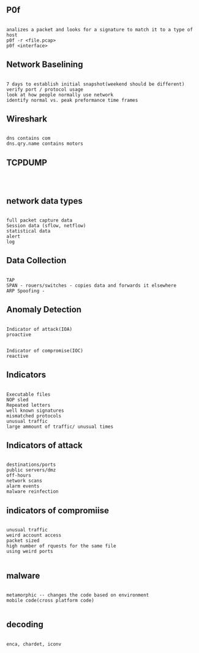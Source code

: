 ## P0f
```

analizes a packet and looks for a signature to match it to a type of host
p0f -r <file.pcap>
p0f <interface>

```

## Network Baselining
```

7 days to establish initial snapshot(weekend should be different)
verify port / protocol usage
look at how people normally use network
identify normal vs. peak preformance time frames

```

## Wireshark
```

dns contains com
dns.qry.name contains motors

```

## TCPDUMP
```



```

## network data types
```

full packet capture data
Session data (sflow, netflow)
statistical data
alert
log

```

## Data Collection
```

TAP
SPAN - rouers/switches - copies data and forwards it elsewhere
ARP Spoofing - 

```

## Anomaly Detection
```

Indicator of attack(IOA)
proactive


Indicator of compromise(IOC)
reactive

```

## Indicators
```

Executable files
NOP sled
Repeated letters
well known signatures
mismatched protocols
unusual traffic
large ammount of traffic/ unusual times

```

## Indicators of attack
```

destinations/ports
public servers/dmz 
off-hours
network scans
alarm events
malware reinfection

```

## indicators of compromiise
```

unusual traffic
weird account access
packet sized
high number of rquests for the same file
using weird ports


```

## malware
```

metamorphic -- changes the code based on environment
mobile code(cross platform code)


```

## decoding
```

enca, chardet, iconv

```

## 
```



```

## 
```



```

## 
```



```

